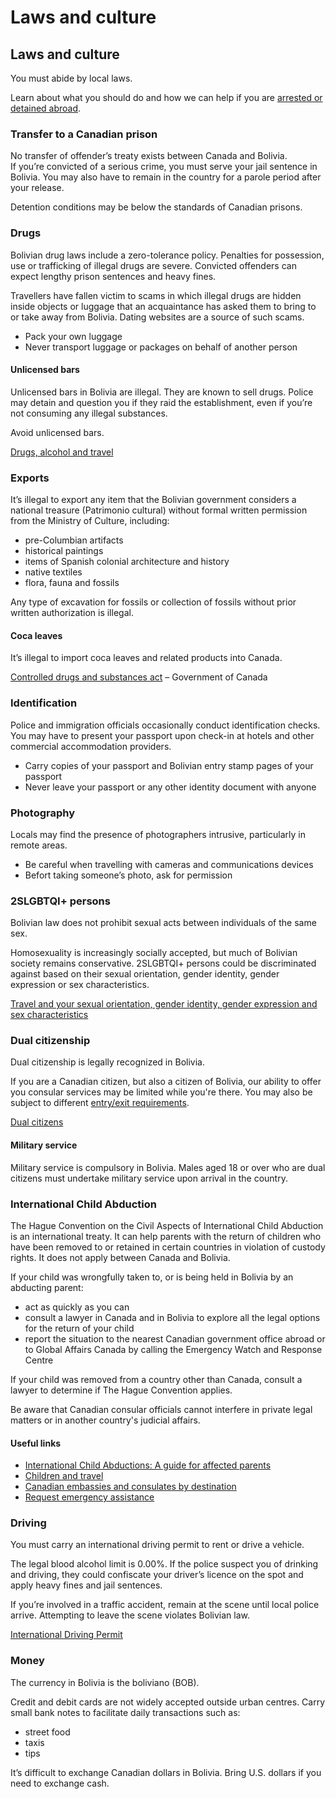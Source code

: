 # Laws and culture

## Laws and culture

You must abide by local laws.

Learn about what you should do and how we can help if you are [arrested or detained abroad](http://travel.gc.ca/assistance/emergency-info/arrest-detention).

### Transfer to a Canadian prison

No transfer of offender’s treaty exists between Canada and Bolivia. If you’re convicted of a serious crime, you must serve your jail sentence in Bolivia. You may also have to remain in the country for a parole period after your release.

Detention conditions may be below the standards of Canadian prisons.

### Drugs

Bolivian drug laws include a zero-tolerance policy. Penalties for possession, use or trafficking of illegal drugs are severe. Convicted offenders can expect lengthy prison sentences and heavy fines.

Travellers have fallen victim to scams in which illegal drugs are hidden inside objects or luggage that an acquaintance has asked them to bring to or take away from Bolivia. Dating websites are a source of such scams.

* Pack your own luggage
* Never transport luggage or packages on behalf of another person

#### Unlicensed bars

Unlicensed bars in Bolivia are illegal. They are known to sell drugs. Police may detain and question you if they raid the establishment, even if you’re not consuming any illegal substances.

Avoid unlicensed bars.

[Drugs, alcohol and travel](https://travel.gc.ca/travelling/health-safety/drugs)

### Exports

It’s illegal to export any item that the Bolivian government considers a national treasure (Patrimonio cultural) without formal written permission from the Ministry of Culture, including:

* pre-Columbian artifacts
* historical paintings
* items of Spanish colonial architecture and history
* native textiles
* flora, fauna and fossils

Any type of excavation for fossils or collection of fossils without prior written authorization is illegal.

#### Coca leaves

It’s illegal to import coca leaves and related products into Canada.

[Controlled drugs and substances act](https://laws-lois.justice.gc.ca/PDF/C-38.8.pdf) – Government of Canada

### Identification

Police and immigration officials occasionally conduct identification checks. You may have to present your passport upon check-in at hotels and other commercial accommodation providers.

* Carry copies of your passport and Bolivian entry stamp pages of your passport
* Never leave your passport or any other identity document with anyone

### Photography

Locals may find the presence of photographers intrusive, particularly in remote areas.

* Be careful when travelling with cameras and communications devices
* Befort taking someone’s photo, ask for permission

### 2SLGBTQI+ persons

Bolivian law does not prohibit sexual acts between individuals of the same sex.

Homosexuality is increasingly socially accepted, but much of Bolivian society remains conservative. 2SLGBTQI+ persons could be discriminated against based on their sexual orientation, gender identity, gender expression or sex characteristics.

[Travel and your sexual orientation, gender identity, gender expression and sex characteristics](https://travel.gc.ca/travelling/health-safety/lgbt-travel)

### Dual citizenship

Dual citizenship is legally recognized in Bolivia.

If you are a Canadian citizen, but also a citizen of Bolivia, our ability to offer you consular services may be limited while you're there. You may also be subject to different [entry/exit requirements](#entryexit).

[Dual citizens](http://travel.gc.ca/travelling/documents/dual-citizenship)

#### Military service

Military service is compulsory in Bolivia. Males aged 18 or over who are dual citizens must undertake military service upon arrival in the country.

### International Child Abduction

The Hague Convention on the Civil Aspects of International Child Abduction is an international treaty. It can help parents with the return of children who have been removed to or retained in certain countries in violation of custody rights. It does not apply between Canada and Bolivia.

If your child was wrongfully taken to, or is being held in Bolivia by an abducting parent:

* act as quickly as you can
* consult a lawyer in Canada and in Bolivia to explore all the legal options for the return of your child
* report the situation to the nearest Canadian government office abroad or to Global Affairs Canada by calling the Emergency Watch and Response Centre

If your child was removed from a country other than Canada, consult a lawyer to determine if The Hague Convention applies.

Be aware that Canadian consular officials cannot interfere in private legal matters or in another country's judicial affairs.

#### Useful links

* [International Child Abductions: A guide for affected parents](https://travel.gc.ca/travelling/publications/international-child-abductions)
* [Children and travel](https://travel.gc.ca/travelling/children)
* [Canadian embassies and consulates by destination](https://travel.gc.ca/assistance/embassies-consulates)
* [Request emergency assistance](https://travel.gc.ca/assistance/emergency-assistance)

### Driving

You must carry an international driving permit to rent or drive a vehicle.

The legal blood alcohol limit is 0.00%. If the police suspect you of drinking and driving, they could confiscate your driver’s licence on the spot and apply heavy fines and jail sentences.

If you’re involved in a traffic accident, remain at the scene until local police arrive. Attempting to leave the scene violates Bolivian law.

[International Driving Permit](https://travel.gc.ca/travelling/documents/international-driving-permit)

### Money

The currency in Bolivia is the boliviano (BOB).

Credit and debit cards are not widely accepted outside urban centres. Carry small bank notes to facilitate daily transactions such as:

* street food
* taxis
* tips

It’s difficult to exchange Canadian dollars in Bolivia. Bring U.S. dollars if you need to exchange cash.
